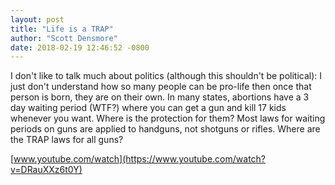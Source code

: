 ```yaml
---
layout: post
title: "Life is a TRAP"
author: "Scott Densmore"
date: 2018-02-19 12:46:52 -0800
---
```


I don't like to talk much about politics (although this shouldn't be political): I just don't understand how so many people can be pro-life then once that person is born, they are on their own. In many states, abortions have a 3 day waiting period (WTF?) where you can get a gun and kill 17 kids whenever you want. Where is the protection for them? Most laws for waiting periods on guns are applied to handguns, not shotguns or rifles. Where are the TRAP laws for all guns?

[www.youtube.com/watch](https://www.youtube.com/watch?v=DRauXXz6t0Y)
